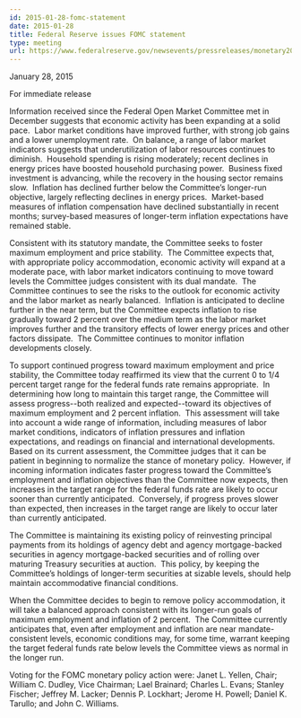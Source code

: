```yaml
---
id: 2015-01-28-fomc-statement
date: 2015-01-28
title: Federal Reserve issues FOMC statement
type: meeting
url: https://www.federalreserve.gov/newsevents/pressreleases/monetary20150128a.htm
---
```


January 28, 2015

For immediate release

Information received since the Federal Open Market Committee met in December suggests that economic activity has been expanding at a solid pace.  Labor market conditions have improved further, with strong job gains and a lower unemployment rate.  On balance, a range of labor market indicators suggests that underutilization of labor resources continues to diminish.  Household spending is rising moderately; recent declines in energy prices have boosted household purchasing power.  Business fixed investment is advancing, while the recovery in the housing sector remains slow.  Inflation has declined further below the Committee’s longer-run objective, largely reflecting declines in energy prices.  Market-based measures of inflation compensation have declined substantially in recent months; survey-based measures of longer-term inflation expectations have remained stable.

Consistent with its statutory mandate, the Committee seeks to foster maximum employment and price stability.  The Committee expects that, with appropriate policy accommodation, economic activity will expand at a moderate pace, with labor market indicators continuing to move toward levels the Committee judges consistent with its dual mandate.  The Committee continues to see the risks to the outlook for economic activity and the labor market as nearly balanced.  Inflation is anticipated to decline further in the near term, but the Committee expects inflation to rise gradually toward 2 percent over the medium term as the labor market improves further and the transitory effects of lower energy prices and other factors dissipate.  The Committee continues to monitor inflation developments closely.

To support continued progress toward maximum employment and price stability, the Committee today reaffirmed its view that the current 0 to 1/4 percent target range for the federal funds rate remains appropriate.  In determining how long to maintain this target range, the Committee will assess progress--both realized and expected--toward its objectives of maximum employment and 2 percent inflation.  This assessment will take into account a wide range of information, including measures of labor market conditions, indicators of inflation pressures and inflation expectations, and readings on financial and international developments.  Based on its current assessment, the Committee judges that it can be patient in beginning to normalize the stance of monetary policy.  However, if incoming information indicates faster progress toward the Committee’s employment and inflation objectives than the Committee now expects, then increases in the target range for the federal funds rate are likely to occur sooner than currently anticipated.  Conversely, if progress proves slower than expected, then increases in the target range are likely to occur later than currently anticipated.

The Committee is maintaining its existing policy of reinvesting principal payments from its holdings of agency debt and agency mortgage-backed securities in agency mortgage-backed securities and of rolling over maturing Treasury securities at auction.  This policy, by keeping the Committee’s holdings of longer-term securities at sizable levels, should help maintain accommodative financial conditions.

When the Committee decides to begin to remove policy accommodation, it will take a balanced approach consistent with its longer-run goals of maximum employment and inflation of 2 percent.  The Committee currently anticipates that, even after employment and inflation are near mandate-consistent levels, economic conditions may, for some time, warrant keeping the target federal funds rate below levels the Committee views as normal in the longer run.

Voting for the FOMC monetary policy action were: Janet L. Yellen, Chair; William C. Dudley, Vice Chairman; Lael Brainard; Charles L. Evans; Stanley Fischer; Jeffrey M. Lacker; Dennis P. Lockhart; Jerome H. Powell; Daniel K. Tarullo; and John C. Williams.